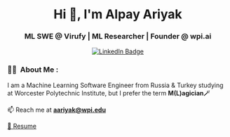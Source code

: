 <h1 align="center">Hi 👋, I'm Alpay Ariyak</h1>
<h3 align="center">ML SWE @ Virufy | ML Researcher | Founder @ wpi.ai</h3>
<p align="center">
<a href="https://www.linkedin.com/in/alpayariyak"><img src="https://img.shields.io/badge/LinkedIn-blue?style=for-the-badge&logo=linkedin&logoColor=white" alt="LinkedIn Badge"></a>
</p>

### :technologist: &nbsp;About Me :

I am a Machine Learning Software Engineer from Russia & Turkey studying at Worcester Polytechnic Institute, but I prefer the term **M(L)agician🪄**

📫 Reach me at **aariyak@wpi.edu**

[📄 Resume](https://github.com/alpayariyak/alpayariyak/files/10155535/aariyakresume.pdf)
